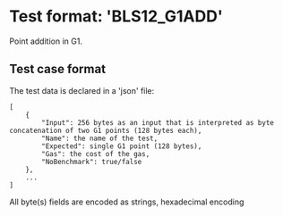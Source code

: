 # Test format: 'BLS12_G1ADD'

Point addition in G1.

## Test case format

The test data is declared in a 'json' file:

```
[
    {
        "Input": 256 bytes as an input that is interpreted as byte concatenation of two G1 points (128 bytes each),
        "Name": the name of the test,
        "Expected": single G1 point (128 bytes),
        "Gas": the cost of the gas,
        "NoBenchmark": true/false
    },
    ...
]
```

All byte(s) fields are encoded as strings, hexadecimal encoding
